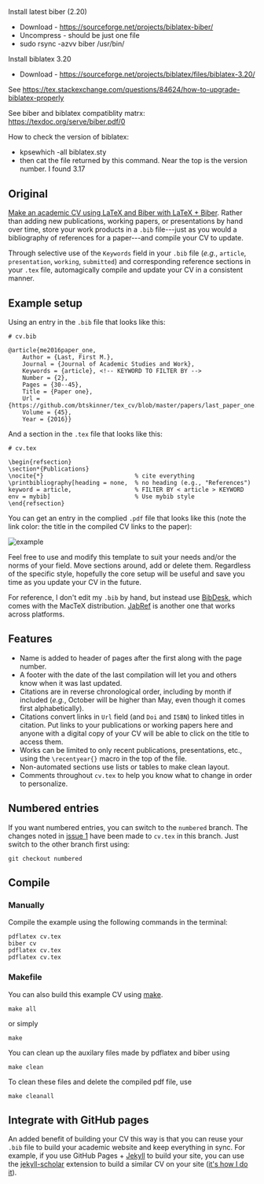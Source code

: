 ## 

Install latest biber (2.20)

* Download - https://sourceforge.net/projects/biblatex-biber/
* Uncompress - should be just one file
* sudo rsync -azvv biber /usr/bin/

Install biblatex 3.20

* Download - https://sourceforge.net/projects/biblatex/files/biblatex-3.20/


See https://tex.stackexchange.com/questions/84624/how-to-upgrade-biblatex-properly

See biber and biblatex compatiblity matrx: https://texdoc.org/serve/biber.pdf/0


How to check the version of biblatex: 
* kpsewhich -all biblatex.sty
* then cat the file returned by this command.  Near the top is the version number.  I found 3.17

## Original

[Make an academic CV using LaTeX and Biber with LaTeX +
Biber](https://github.com/btskinner/tex_cv). Rather than adding new
publications, working papers, or presentations by hand over time,
store your work products in a `.bib` file---just as you would a
bibliography of references for a paper---and compile your CV to
update.

Through selective use of the `Keywords` field in your `.bib` file
(*e.g.*, `article`, `presentation`, `working`, `submitted`) and
corresponding reference sections in your `.tex` file, automagically
compile and update your CV in a consistent manner.

## Example setup

Using an entry in the `.bib` file that looks like this:

```
# cv.bib 

@article{me2016paper_one,
	Author = {Last, First M.},
	Journal = {Journal of Academic Studies and Work},
	Keywords = {article}, <!-- KEYWORD TO FILTER BY -->
	Number = {2},
	Pages = {30--45},
	Title = {Paper one},
	Url = {https://github.com/btskinner/tex_cv/blob/master/papers/last_paper_one.pdf},
	Volume = {45},
	Year = {2016}}
```

And a section in the `.tex` file that looks like this:

```
# cv.tex

\begin{refsection}
\section*{Publications}
\nocite{*}                          % cite everything
\printbibliography[heading = none,  % no heading (e.g., "References")
keyword = article,                  % FILTER BY < article > KEYWORD
env = mybib]                        % Use mybib style
\end{refsection}
```

You can get an entry in the complied `.pdf` file that looks like this
(note the link color: the title in the compiled CV links to the paper):


![example](https://raw.githubusercontent.com/btskinner/tex_cv/master/images/example.png)

Feel free to use and modify this template to suit your needs and/or
the norms of your field. Move sections around, add or delete
them. Regardless of the specific style, hopefully the core setup will
be useful and save you time as you update your CV in the future.

For reference, I don't edit my `.bib` by hand, but instead use
[BibDesk](https://bibdesk.sourceforge.io), which comes with the MacTeX
distribution. [JabRef](http://www.jabref.org) is another one that
works across platforms.

## Features

* Name is added to header of pages after the first along with the page
  number.  
* A footer with the date of the last compilation will let you and
  others know when it was last updated.  
* Citations are in reverse chronological order, including by month if
  included (*e.g.*, October will be higher than May, even though it
  comes first alphabetically).  
* Citations convert links in `Url` field (and `Doi` and `ISBN`) to
  linked titles in citation. Put links to your publications or working
  papers here and anyone with a digital copy of your CV will be able
  to click on the title to access them.  
* Works can be limited to only recent publications, presentations,
  etc., using the `\recentyear{}` macro in the top of the file.  
* Non-automated sections use lists or tables to make clean layout.  
* Comments throughout `cv.tex` to help you know what to change in order to
  personalize.  

## Numbered entries

If you want numbered entries, you can switch to the `numbered`
branch. The changes noted in [issue
1](https://github.com/btskinner/tex_cv/issues/1) have been made to
`cv.tex` in this branch. Just switch to the other branch first using:

``` shell
git checkout numbered
```

## Compile

### Manually

Compile the example using the following commands in the terminal:

```shell
pdflatex cv.tex
biber cv
pdflatex cv.tex
pdflatex cv.tex
```

### Makefile

You can also build this example CV using
[make](https://www.gnu.org/software/make/).

```shell
make all
```
or simply

```shell
make
```

You can clean up the auxilary files made by pdflatex and biber using

```shell
make clean
```

To clean these files and delete the compiled pdf file, use

```shell
make cleanall
```

## Integrate with GitHub pages

An added benefit of building your CV this way is that you can reuse
your `.bib` file to build your academic website and keep everything in
sync. For example, if you use GitHub Pages +
[Jekyll](https://jekyllrb.com) to build your site, you can use the
[jekyll-scholar](https://github.com/inukshuk/jekyll-scholar) extension
to build a similar CV on your site ([it's how I do
it](https://www.btskinner.me/publications/)).
